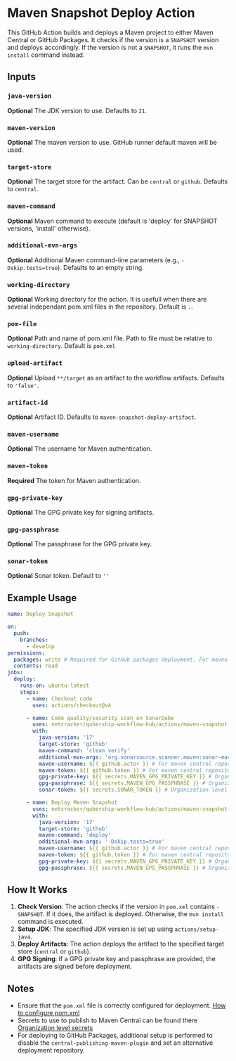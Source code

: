 # Maven Snapshot Deploy Action

This GitHub Action builds and deploys a Maven project to either Maven Central or GitHub Packages. It checks if the version is a `SNAPSHOT` version and deploys accordingly. If the version is not a `SNAPSHOT`, it runs the `mvn install` command instead.

## Inputs

### `java-version`

**Optional**
The JDK version to use. Defaults to `21`.

### `maven-version`

**Optional**
The maven version to use. GitHub runner default maven will be used.

### `target-store`

**Optional**
The target store for the artifact. Can be `central` or `github`. Defaults to `central`.

### `maven-command`

**Optional**
Maven command to execute (default is 'deploy' for SNAPSHOT versions, 'install' otherwise).


### `additional-mvn-args`

**Optional**
Additional Maven command-line parameters (e.g., `-Dskip.tests=true`). Defaults to an empty string.

### `working-directory`

**Optional**
Working directory for the action. It is usefull when there are several independant pom.xml files in the repository.
Default is `.`.

### `pom-file`

**Optional**
Path and name of pom.xml file. Path to file must be relative to `working-directory`.
Default is `pom.xml`

### `upload-artifact`

**Optional**
Upload `**/target` as an artifact to the workflow artifacts. Defaults to `'false'`.

### `artifact-id`

**Optional**
Artifact ID. Defaults to `maven-snapshot-deploy-artifact`.

### `maven-username`

**Optional**
The username for Maven authentication.

### `maven-token`

**Required**
The token for Maven authentication.

### `gpg-private-key`

**Optional**
The GPG private key for signing artifacts.

### `gpg-passphrase`

**Optional**
The passphrase for the GPG private key.

### `sonar-token`

**Optional**
Sonar token. Default to `''`

## Example Usage

```yaml
name: Deploy Snapshot

on:
  push:
    branches:
      - develop
permissions:
  packages: write # Required for GitHub packages deployment. For maven central deployment it can be omitted
  contents: read
jobs:
  deploy:
    runs-on: ubuntu-latest
    steps:
      - name: Checkout code
        uses: actions/checkout@v4

      - name: Code quality/security scan on SonarQube
        uses: netcracker/qubership-workflow-hub/actions/maven-snapshot-deploy@v1.0.7
        with:
          java-version: '17'
          target-store: 'github'
          maven-command: 'clean verify'
          additional-mvn-args: 'org.sonarsource.scanner.maven:sonar-maven-plugin:5.0.0.4389:sonar -Dsonar.projectKey=Netcracker_qubership -Dsonar.organization=netcracker -Dsonar.host.url=https://sonarcloud.io'
          maven-username: ${{ github.actor }} # For maven central repository it would be ${{ secrets.MAVEN_USER }}. Already set for Netcracker.
          maven-token: ${{ github.token }} # For maven central repository it would be ${{ secrets.MAVEN_PASSWORD}}. Already set for Netcracker.
          gpg-private-key: ${{ secrets.MAVEN_GPG_PRIVATE_KEY }} # Organization level secret. Already set for Netcracker.
          gpg-passphrase: ${{ secrets.MAVEN_GPG_PASSPHRASE }} # Organization level secret. Already set for Netcracker.
          sonar-token: ${{ secrets.SONAR_TOKEN }} # Organization level secret. Already set for Netcracker.

      - name: Deploy Maven Snapshot
        uses: netcracker/qubership-workflow-hub/actions/maven-snapshot-deploy@v1.0.7
        with:
          java-version: '17'
          target-store: 'github'
          maven-command: 'deploy'
          additional-mvn-args: '-Dskip.tests=true'
          maven-username: ${{ github.actor }} # For maven central repository it would be ${{ secrets.MAVEN_USER }}. Already set for Netcracker.
          maven-token: ${{ github.token }} # For maven central repository it would be ${{ secrets.MAVEN_PASSWORD}}. Already set for Netcracker.
          gpg-private-key: ${{ secrets.MAVEN_GPG_PRIVATE_KEY }} # Organization level secret. Already set for Netcracker.
          gpg-passphrase: ${{ secrets.MAVEN_GPG_PASSPHRASE }} # Organization level secret. Already set for Netcracker.
```

## How It Works

1. **Check Version**: The action checks if the version in `pom.xml` contains `-SNAPSHOT`. If it does, the artifact is deployed. Otherwise, the `mvn install` command is executed.
2. **Setup JDK**: The specified JDK version is set up using `actions/setup-java`.
3. **Deploy Artifacts**: The action deploys the artifact to the specified target store (`central` or `github`).
4. **GPG Signing**: If a GPG private key and passphrase are provided, the artifacts are signed before deployment.

## Notes

- Ensure that the `pom.xml` file is correctly configured for deployment. [How to configure pom.xml](https://github.com/Netcracker/.github/blob/main/docs/maven-publish-pom-preparation_doc.md)
- Secrets to use to publish to Maven Central can be found there [Organization level secrets](https://github.com/Netcracker/.github/blob/main/docs/maven-publish-secrets_doc.md)
- For deploying to GitHub Packages, additional setup is performed to disable the `central-publishing-maven-plugin` and set an alternative deployment repository.
